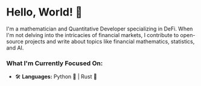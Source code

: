 # Hello, World! 👋

I'm a mathematician and Quantitative Developer specializing in DeFi. When I'm not delving into the intricacies of financial markets, I contribute to open-source projects and write about topics like financial mathematics, statistics, and AI.

### What I'm Currently Focused On:

- 🛠 **Languages:** Python 🐍 | Rust 🦀
